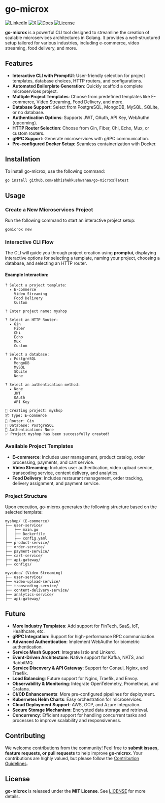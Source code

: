 # go-microx

<a href="https://linkedin.com/in/abhishekkushwahaa">![LinkedIn](https://img.shields.io/badge/LinkedIn-0077B5?style=flat-square&logo=linkedin)</a>
<a href="https://x.com/AbhishekKushwaa">![X](https://img.shields.io/badge/X-000000?style=flat-square&logo=x)</a>
<a href="https://gomicrox.abhishekkushwaha.tech">![Docs](https://img.shields.io/badge/Website-FF4500?style=flat-square)</a>
[![License](https://img.shields.io/badge/license-MIT-blue.svg)](LICENSE)

**go-microx** is a powerful CLI tool designed to streamline the creation of scalable microservices architectures in Golang. It provides a well-structured setup tailored for various industries, including e-commerce, video streaming, food delivery, and more.

## Features

- **Interactive CLI with PromptUI**: User-friendly selection for project templates, database choices, HTTP routers, and configurations.
- **Automated Boilerplate Generation**: Quickly scaffold a complete microservices project.
- **Multiple Project Templates**: Choose from predefined templates like E-commerce, Video Streaming, Food Delivery, and more.
- **Database Support**: Select from PostgreSQL, MongoDB, MySQL, SQLite, or no database.
- **Authentication Options**: Supports JWT, OAuth, API Key, WebAuthn (upcoming).
- **HTTP Router Selection**: Choose from Gin, Fiber, Chi, Echo, Mux, or custom routers.
- **gRPC Support**: Generate microservices with gRPC communication.
- **Pre-configured Docker Setup**: Seamless containerization with Docker.

## Installation

To install go-microx, use the following command:

```sh
go install github.com/abhishekkushwahaa/go-microx@latest
```

## Usage

### Create a New Microservices Project

Run the following command to start an interactive project setup:

```sh
gomicrox new
```

### Interactive CLI Flow

The CLI will guide you through project creation using **promptui**, displaying interactive options for selecting a template, naming your project, choosing a database, and selecting an HTTP router.

#### Example Interaction:

```
? Select a project template:
  ▸ E-commerce
    Video Streaming
    Food Delivery
    Custom

? Enter project name: myshop

? Select an HTTP Router:
  ▸ Gin
    Fiber
    Chi
    Echo
    Mux
    Custom

? Select a database:
  ▸ PostgreSQL
    MongoDB
    MySQL
    SQLite
    None

? Select an authentication method:
  ▸ None
    JWT
    OAuth
    API Key

🚀 Creating project: myshop
📦 Type: E-commerce
🔌 Router: Gin
🫙 Database: PostgreSQL
🔐 Authentication: None
✅ Project myshop has been successfully created!
```

### Available Project Templates

- **E-commerce**: Includes user management, product catalog, order processing, payments, and cart service.
- **Video Streaming**: Includes user authentication, video upload service, transcoding service, content delivery, and analytics.
- **Food Delivery**: Includes restaurant management, order tracking, delivery assignment, and payment service.

### Project Structure

Upon execution, go-microx generates the following structure based on the selected template:

```
myshop/ (E-commerce)
├── user-service/
│   ├── main.go
│   ├── Dockerfile
│   ├── config.yaml
├── product-service/
├── order-service/
├── payment-service/
├── cart-service/
├── api-gateway/
├── configs/
```

```
myvideo/ (Video Streaming)
├── user-service/
├── video-upload-service/
├── transcoding-service/
├── content-delivery-service/
├── analytics-service/
├── api-gateway/
```

## Future

- **More Industry Templates**: Add support for FinTech, SaaS, IoT, Healthcare, etc.
- **gRPC Integration**: Support for high-performance RPC communication.
- **Advanced Authentication**: Implement WebAuthn for biometric authentication.
- **Service Mesh Support**: Integrate Istio and Linkerd.
- **Event-Driven Architecture**: Native support for Kafka, NATS, and RabbitMQ.
- **Service Discovery & API Gateway**: Support for Consul, Nginx, and Traefik.
- **Load Balancing**: Future support for Nginx, Traefik, and Envoy.
- **Observability & Monitoring**: Integrate OpenTelemetry, Prometheus, and Grafana.
- **CI/CD Enhancements**: More pre-configured pipelines for deployment.
- **Kubernetes Helm Charts**: Easy orchestration for microservices.
- **Cloud Deployment Support**: AWS, GCP, and Azure integration.
- **Secure Storage Mechanism**: Encrypted data storage and retrieval.
- **Concurrency**: Efficient support for handling concurrent tasks and processes to improve scalability and responsiveness.

## Contributing

We welcome contributions from the community! Feel free to **submit issues, feature requests, or pull requests** to help improve **go-microx**. Your contributions are highly valued, but please follow the [Contribution Guidelines](CONTRIBUTING.md).

## License

**go-microx** is released under the **MIT License**. See [LICENSE](LICENSE) for more details.

